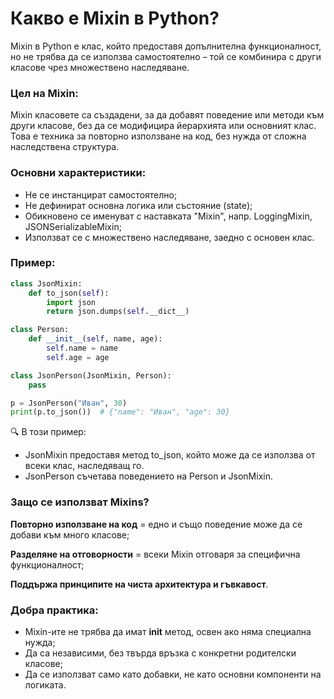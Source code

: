 # Какво е Mixin в Python?

Mixin в Python е клас, който предоставя допълнителна функционалност,
но не трябва да се използва самостоятелно –
той се комбинира с други класове чрез множествено наследяване.

### Цел на Mixin:
Mixin класовете са създадени, за да добавят поведение или методи към други класове,
без да се модифицира йерархията или основният клас.
Това е техника за повторно използване на код, без нужда от сложна наследствена структура.

### Основни характеристики:
- Не се инстанцират самостоятелно; 
- Не дефинират основна логика или състояние (state);
- Обикновено се именуват с наставката "Mixin", напр. LoggingMixin, JSONSerializableMixin; 
- Използват се с множествено наследяване, заедно с основен клас.

### Пример:
~~~~python
class JsonMixin:
    def to_json(self):
        import json
        return json.dumps(self.__dict__)

class Person:
    def __init__(self, name, age):
        self.name = name
        self.age = age

class JsonPerson(JsonMixin, Person):
    pass

p = JsonPerson("Иван", 30)
print(p.to_json())  # {"name": "Иван", "age": 30}
~~~~
🔍 В този пример:

- JsonMixin предоставя метод to_json, който може да се използва от всеки клас, наследяващ го.
- JsonPerson съчетава поведението на Person и JsonMixin.

### Защо се използват Mixins?
**Повторно използване на код** = едно и също поведение може да се добави към много класове;

**Разделяне на отговорности** = всеки Mixin отговаря за специфична функционалност;

**Поддържа принципите на чиста архитектура и гъвкавост**.

### Добра практика:
- Mixin-ите не трябва да имат __init__ метод, освен ако няма специална нужда;
- Да са независими, без твърда връзка с конкретни родителски класове;
- Да се използват само като добавки, не като основни компоненти на логиката.